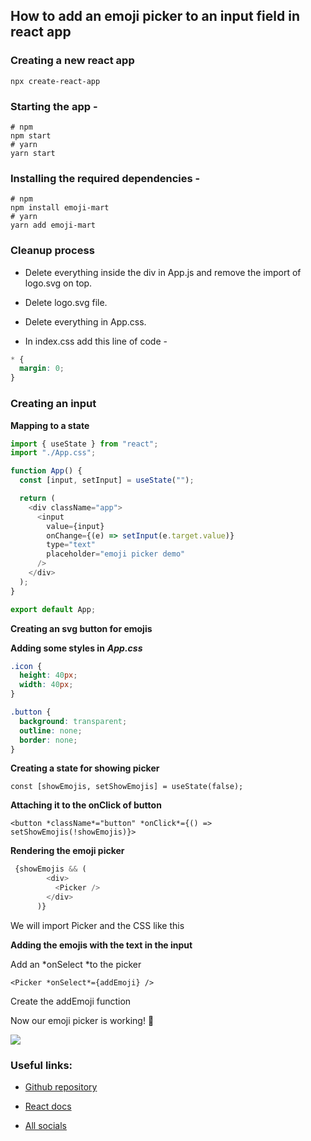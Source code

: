 ## How to add an emoji picker to an input field in react app


### Creating a new react app

```
npx create-react-app 
```


### Starting the app -

```
# npm
npm start
# yarn
yarn start
```


### Installing the required dependencies -

```
# npm
npm install emoji-mart
# yarn
yarn add emoji-mart
```


### Cleanup process

* Delete everything inside the div in App.js and remove the import of logo.svg on top.

* Delete logo.svg file.

* Delete everything in App.css.

* In index.css add this line of code -

```css
* {
  margin: 0;
}
```

### Creating an input


**Mapping to a state**

```javascript
import { useState } from "react";
import "./App.css";

function App() {
  const [input, setInput] = useState("");

  return (
    <div className="app">
      <input
        value={input}
        onChange={(e) => setInput(e.target.value)}
        type="text"
        placeholder="emoji picker demo"
      />
    </div>
  );
}

export default App;

```

**Creating an svg button for emojis**


**Adding some styles in** ***App.css***

```css
.icon {
  height: 40px;
  width: 40px;
}

.button {
  background: transparent;
  outline: none;
  border: none;
}

```

**Creating a state for showing picker**

```
const [showEmojis, setShowEmojis] = useState(false);
```


**Attaching it to the onClick of button**

```
<button *className*="button" *onClick*={() => setShowEmojis(!showEmojis)}>
```


**Rendering the emoji picker**

```javascript
 {showEmojis && (
        <div>
          <Picker />
        </div>
      )}
```

We will import Picker and the CSS like this


**Adding the emojis with the text in the input**

Add an *onSelect *to the picker

```
<Picker *onSelect*={addEmoji} />
```


Create the addEmoji function


Now our emoji picker is working! 🥳

![](https://cdn.hashnode.com/res/hashnode/image-dev/upload/v1627364194569/2-Op8yZRu.png)

### Useful links:

* [Github repository](https://github.com/avneesh0612/emoji-picker-demo)

* [React docs](https://reactjs.org/)

* [All socials](https://avneesh-links.vercel.app/)